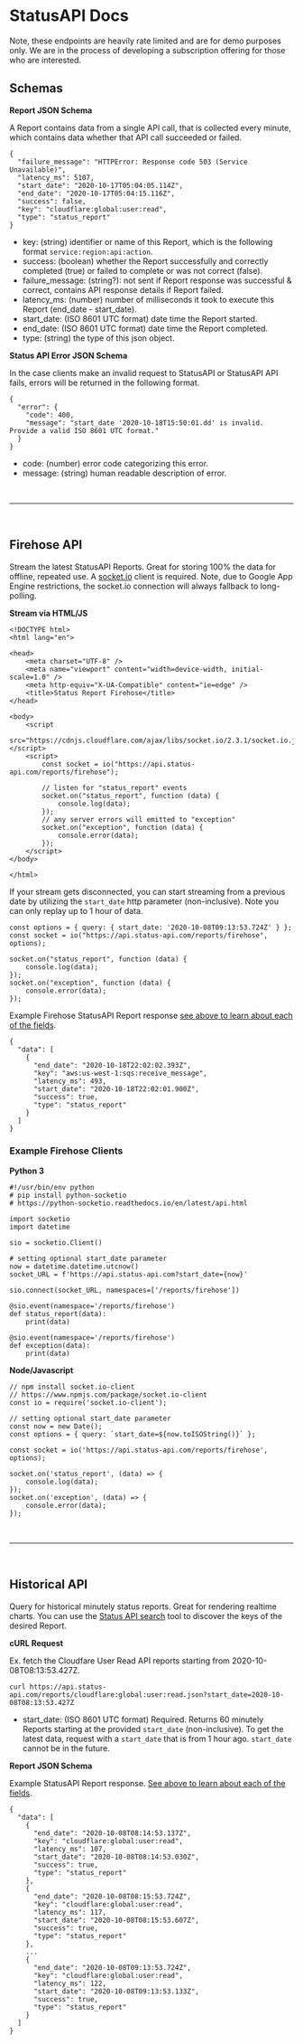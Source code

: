# StatusAPI Docs

Note, these endpoints are heavily rate limited and are for demo purposes only.
We are in the process of developing a subscription offering for those who are interested.

## Schemas

**Report JSON Schema**

A Report contains data from a single API call, that is collected every minute, which contains data whether that API call succeeded or failed.

```
{
  "failure_message": "HTTPError: Response code 503 (Service Unavailable)",
  "latency_ms": 5107,
  "start_date": "2020-10-17T05:04:05.114Z",
  "end_date": "2020-10-17T05:04:15.116Z",
  "success": false,
  "key": "cloudflare:global:user:read",
  "type": "status_report"
}
```

- key: (string) identifier or name of this Report, which is the following format `service:region:api:action`.
- success: (boolean) whether the Report successfully and correctly completed (true) or failed to complete or was not correct (false).
- failure_message: (string?): not sent if Report response was successful & correct, contains API response details if Report failed.
- latency_ms: (number) number of milliseconds it took to execute this Report (end_date - start_date).
- start_date: (ISO 8601 UTC format) date time the Report started.
- end_date: (ISO 8601 UTC format) date time the Report completed.
- type: (string) the type of this json object.

**Status API Error JSON Schema**

In the case clients make an invalid request to StatusAPI or StatusAPI API fails, errors will be returned in the following format.

```
{
  "error": {
    "code": 400,
    "message": "start_date '2020-10-18T15:50:01.dd' is invalid. Provide a valid ISO 8601 UTC format."
  }
}
```

- code: (number) error code categorizing this error.
- message: (string) human readable description of error.

<br/><hr/><br/>

## Firehose API

Stream the latest StatusAPI Reports.
Great for storing 100% the data for offline, repeated use.
A <a href="https://socket.io" target="_blank">socket.io</a> client is required. 
Note, due to Google App Engine restrictions, the socket.io connection will always fallback to long-polling. 

**Stream via HTML/JS** 

```
<!DOCTYPE html>
<html lang="en">

<head>
    <meta charset="UTF-8" />
    <meta name="viewport" content="width=device-width, initial-scale=1.0" />
    <meta http-equiv="X-UA-Compatible" content="ie=edge" />
    <title>Status Report Firehose</title>
</head>

<body>
    <script
        src="https://cdnjs.cloudflare.com/ajax/libs/socket.io/2.3.1/socket.io.js"></script>
    <script>
        const socket = io("https://api.status-api.com/reports/firehose");

        // listen for "status_report" events
        socket.on("status_report", function (data) {
            console.log(data);
        });
        // any server errors will emitted to "exception"
        socket.on("exception", function (data) {
            console.error(data);
        });
    </script>
</body>

</html>
```

If your stream gets disconnected, you can start streaming from a previous date by utilizing the `start_date` http parameter (non-inclusive).
Note you can only replay up to 1 hour of data.

```
const options = { query: { start_date: '2020-10-08T09:13:53.724Z' } };
const socket = io("https://api.status-api.com/reports/firehose", options);

socket.on("status_report", function (data) {
    console.log(data);
});
socket.on("exception", function (data) {
    console.error(data);
});
```

Example Firehose StatusAPI Report response [see above to learn about each of the fields](/docs#schemas).

```
{
  "data": [
    {
      "end_date": "2020-10-18T22:02:02.393Z",
      "key": "aws:us-west-1:sqs:receive_message",
      "latency_ms": 493,
      "start_date": "2020-10-18T22:02:01.900Z",
      "success": true,
      "type": "status_report"
    }
  ]
}
```

### Example Firehose Clients

**Python 3**

```
#!/usr/bin/env python
# pip install python-socketio
# https://python-socketio.readthedocs.io/en/latest/api.html

import socketio
import datetime

sio = socketio.Client()

# setting optional start_date parameter
now = datetime.datetime.utcnow()
socket_URL = f'https://api.status-api.com?start_date={now}'

sio.connect(socket_URL, namespaces=['/reports/firehose'])

@sio.event(namespace='/reports/firehose')
def status_report(data):
    print(data)

@sio.event(namespace='/reports/firehose')
def exception(data):
    print(data)
```

**Node/Javascript**

```
// npm install socket.io-client
// https://www.npmjs.com/package/socket.io-client
const io = require('socket.io-client');

// setting optional start_date parameter
const now = new Date();
const options = { query: `start_date=${now.toISOString()}` };

const socket = io('https://api.status-api.com/reports/firehose', options);

socket.on('status_report', (data) => {
    console.log(data);
});
socket.on('exception', (data) => {
    console.error(data);
});
```

<br/><hr/><br/>

## Historical API

Query for historical minutely status reports. Great for rendering realtime charts. 
You can use the <a href="https://status-api.com/search" target="_blank">Status API search</a> tool to discover the keys of the desired Report. 

**cURL Request**

Ex. fetch the Cloudfare User Read API reports starting from 2020-10-08T08:13:53.427Z.

```
curl https://api.status-api.com/reports/cloudflare:global:user:read.json?start_date=2020-10-08T08:13:53.427Z
```

- start_date: (ISO 8601 UTC format) Required. Returns 60 minutely Reports starting at the provided `start_date` (non-inclusive). To get the latest data, request with a `start_date` that is from 1 hour ago. `start_date` cannot be in the future.

**Report JSON Schema**

Example StatusAPI Report response. [See above to learn about each of the fields](/docs#schemas).

```
{
  "data": [
    {
      "end_date": "2020-10-08T08:14:53.137Z",
      "key": "cloudflare:global:user:read",
      "latency_ms": 107,
      "start_date": "2020-10-08T08:14:53.030Z",
      "success": true,
      "type": "status_report"
    },
    {
      "end_date": "2020-10-08T08:15:53.724Z",
      "key": "cloudflare:global:user:read",
      "latency_ms": 117,
      "start_date": "2020-10-08T08:15:53.607Z",
      "success": true,
      "type": "status_report"
    },
    ...
    {
      "end_date": "2020-10-08T09:13:53.724Z",
      "key": "cloudflare:global:user:read",
      "latency_ms": 122,
      "start_date": "2020-10-08T09:13:53.133Z",
      "success": true,
      "type": "status_report"
    }
  ]
}
```
